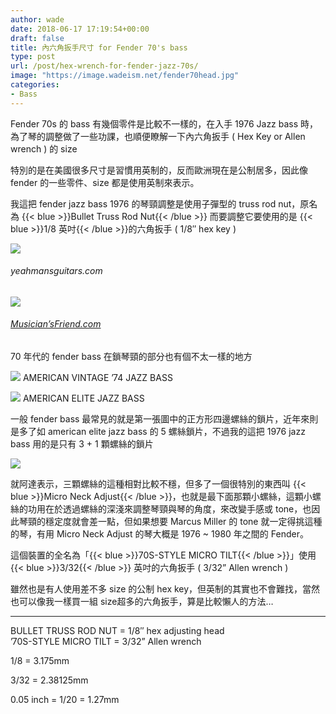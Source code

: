```yaml
---
author: wade
date: 2018-06-17 17:19:54+00:00
draft: false
title: 內六角扳手尺寸 for Fender 70's bass
type: post
url: /post/hex-wrench-for-fender-jazz-70s/
image: "https://image.wadeism.net/fender70head.jpg"
categories:
- Bass
---
```


Fender 70s 的 bass 有幾個零件是比較不一樣的，在入手 1976 Jazz bass 時，為了琴的調整做了一些功課，也順便瞭解一下內六角扳手 ( Hex Key or Allen wrench ) 的 size

特別的是在美國很多尺寸是習慣用英制的，反而歐洲現在是公制居多，因此像 fender 的一些零件、size 都是使用英制來表示。

我這把 fender jazz bass 1976 的琴頸調整是使用子彈型的 truss rod nut，原名為 {{< blue >}}Bullet Truss Rod Nut{{< /blue >}} 而要調整它要使用的是 {{< blue >}}1/8 英吋{{< /blue >}}的六角扳手 ( 1/8″ hex key )

![](https://image.wadeism.net/fender70head.jpg)
###### yeahmansguitars.com

![](https://image.wadeism.net/bullet_truss_rod_nut.png)
###### [Musician’sFriend.com](https://www.musiciansfriend.com/accessories/fender-bullet-truss-rod-nut)


70 年代的 fender bass 在鎖琴頸的部分也有個不太一樣的地方

![](https://image.wadeism.net/0191030800_gtr_back_001_rl.jpg)
AMERICAN VINTAGE ’74 JAZZ BASS

![](https://image.wadeism.net/0197002721_gtr_back_001_rl.jpg)
AMERICAN ELITE JAZZ BASS


一般 fender bass 最常見的就是第一張圖中的正方形四邊螺絲的鎖片，近年來則是多了如 american elite jazz bass 的 5 螺絲鎖片，不過我的這把 1976 jazz bass 用的是只有 3 + 1 顆螺絲的鎖片

![](https://image.wadeism.net/70s_style_micro_tilt.jpg)

就阿達表示，三顆螺絲的這種相對比較不穩，但多了一個很特別的東西叫 {{< blue >}}Micro Neck Adjust{{< /blue >}}，也就是最下面那顆小螺絲，這顆小螺絲的功用在於透過螺絲的深淺來調整琴頸與琴的角度，來改變手感或 tone，也因此琴頸的穩定度就會差一點，但如果想要 Marcus Miller 的 tone 就一定得挑這種的琴，有用 Micro Neck Adjust 的琴大概是 1976 ~ 1980 年之間的 Fender。

這個裝置的全名為「{{< blue >}}70S-STYLE MICRO TILT{{< /blue >}}」使用 {{< blue >}}3/32{{< /blue >}} 英吋的六角扳手 ( 3/32” Allen wrench )

雖然也是有人使用差不多 size 的公制 hex key，但英制的其實也不會難找，當然也可以像我一樣買一組 size超多的六角扳手，算是比較懶人的方法…

* * *

BULLET TRUSS ROD NUT = 1/8″ hex adjusting head  
’70S-STYLE MICRO TILT = 3/32” Allen wrench

1/8 = 3.175mm

3/32 = 2.38125mm

0.05 inch = 1/20 = 1.27mm
